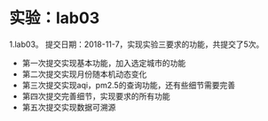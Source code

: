 # 实验：lab03
1.lab03。 提交日期：2018-11-7，实现实验三要求的功能，共提交了5次。<br>
* 第一次提交实现基本功能，加入选定城市的功能
* 第二次提交实现月份随本机动态变化
* 第三次提交实现aqi，pm2.5的查询功能，还有些细节需要完善
* 第四次提交完善细节，实现要求的所有功能
* 第五次提交实现数据可溯源
